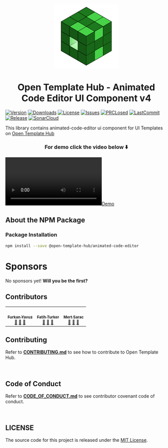 <p align="center">
   <a href="https://opentemplatehub.com">
    <img src="https://raw.githubusercontent.com/open-template-hub/open-template-hub.github.io/master/assets/logo/brand-logo.png" alt="Logo" width=200>
  </a>
</p>

<h1 align="center">
Open Template Hub - Animated Code Editor UI Component v4
</h1>

[![Version](https://img.shields.io/npm/v/@open-template-hub/animated-code-editor?color=CB3837&style=for-the-badge&logo=npm)](https://www.npmjs.com/package/@open-template-hub/animated-code-editor)
[![Downloads](https://img.shields.io/npm/dt/@open-template-hub/animated-code-editor?color=CB3837&logo=npm&style=for-the-badge)](https://www.npmjs.com/package/@open-template-hub/animated-code-editor)
[![License](https://img.shields.io/github/license/open-template-hub/animated-code-editor?color=43b043&style=for-the-badge)](LICENSE)
[![Issues](https://img.shields.io/github/issues/open-template-hub/animated-code-editor?color=43b043&style=for-the-badge)](https://github.com/open-template-hub/animated-code-editor/issues)
[![PRCLosed](https://img.shields.io/github/issues-pr-closed-raw/open-template-hub/animated-code-editor?color=43b043&style=for-the-badge)](https://github.com/open-template-hub/animated-code-editor/pulls?q=is%3Apr+is%3Aclosed)
[![LastCommit](https://img.shields.io/github/last-commit/open-template-hub/animated-code-editor?color=43b043&style=for-the-badge)](https://github.com/open-template-hub/animated-code-editor/commits/master)
[![Release](https://img.shields.io/github/release/open-template-hub/animated-code-editor?include_prereleases&color=43b043&style=for-the-badge)](https://github.com/open-template-hub/animated-code-editor/releases)
[![SonarCloud](https://img.shields.io/sonar/quality_gate/open-template-hub_animated-code-editor?server=https%3A%2F%2Fsonarcloud.io&label=Sonar%20Cloud&style=for-the-badge&logo=sonarcloud)](https://sonarcloud.io/dashboard?id=open-template-hub_animated-code-editor)

This library contains animated-code-editor ui component for UI Templates on [Open Template Hub](https://github.com/open-template-hub)

<h3 align="center">
  For demo click the video below ⬇️
</h3>

<a href="https://opentemplatehub.com/en-US/product/generator/server-generator">

![Demo](https://raw.githubusercontent.com/open-template-hub/open-template-hub.github.io/master/assets/demo/library/videos/animated-code-editor-video-1.mov)

</a>

## About the NPM Package

### Package Installation

```sh
npm install --save @open-template-hub/animated-code-editor
```

# Sponsors

No sponsors yet! **Will you be the first?**

## Contributors

<!-- ALL-CONTRIBUTORS-LIST:START - Do not remove or modify this section -->
<!-- prettier-ignore-start -->
<!-- markdownlint-disable -->
<table>
  <tr>
    <td align="center"><a href="https://github.com/furknyavuz"><img src="https://avatars0.githubusercontent.com/u/2248168?s=460&u=435ef6ade0785a7a135ce56cae751fb3ade1d126&v=4" width="100px;" alt=""/><br /><sub><b>Furkan Yavuz</b></sub></a><br /><a href="https://github.com/open-template-hub/animated-code-editor/issues/created_by/furknyavuz" title="Answering Questions">💬</a> <a href="https://github.com/open-template-hub/animated-code-editor/commits?author=furknyavuz" title="Documentation">📖</a> <a href="https://github.com/open-template-hub/animated-code-editor/pulls?q=is%3Apr+reviewed-by%3Afurknyavuz" title="Reviewed Pull Requests">👀</a></td>
    <td align="center"><a href="https://github.com/fatihturker"><img src="https://avatars1.githubusercontent.com/u/2202179?s=460&u=261b1129e7106c067783cb022ab9999aad833bdc&v=4" width="100px;" alt=""/><br /><sub><b>Fatih Turker</b></sub></a><br /><a href="https://github.com/open-template-hub/animated-code-editor/issues/created_by/fatihturker" title="Answering Questions">💬</a> <a href="https://github.com/open-template-hub/animated-code-editor/commits?author=fatihturker" title="Documentation">📖</a> <a href="https://github.com/open-template-hub/animated-code-editor/pulls?q=is%3Apr+reviewed-by%3Afatihturker" title="Reviewed Pull Requests">👀</a></td>
    <td align="center"><a href="https://github.com/mertlsarac"><img src="https://avatars1.githubusercontent.com/u/38442589?s=400&u=aa3cda11724fc297a0bfa6beb35c9be81687cf3c&v=4" width="100px;" alt=""/><br /><sub><b>Mert Sarac</b></sub></a><br /><a href="https://github.com/open-template-hub/animated-code-editor/issues/created_by/mertlsarac" title="Answering Questions">💬</a> <a href="https://github.com/open-template-hub/animated-code-editor/commits?author=mertlsarac" title="Documentation">📖</a> <a href="https://github.com/open-template-hub/animated-code-editor/pulls?q=is%3Apr+reviewed-by%3Amertlsarac" title="Reviewed Pull Requests">👀</a></td>
  </tr>
</table>

<!-- markdownlint-enable -->
<!-- prettier-ignore-end -->

<!-- ALL-CONTRIBUTORS-LIST:END -->

## Contributing

Refer to **[CONTRIBUTING.md](https://github.com/open-template-hub/.github/blob/master/docs/CONTRIBUTING.md)** to see how to contribute to Open Template Hub.

<br/>

## Code of Conduct

Refer to **[CODE_OF_CONDUCT.md](https://github.com/open-template-hub/.github/blob/master/docs/CODE_OF_CONDUCT.md)** to see contributor covenant code of conduct.

<br/>

## LICENSE

The source code for this project is released under the [MIT License](LICENSE).

